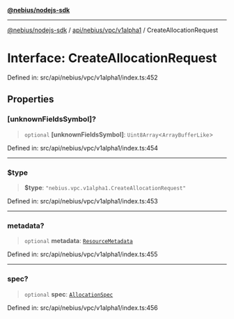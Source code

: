 [**@nebius/nodejs-sdk**](../../../../../README.md)

***

[@nebius/nodejs-sdk](../../../../../README.md) / [api/nebius/vpc/v1alpha1](../README.md) / CreateAllocationRequest

# Interface: CreateAllocationRequest

Defined in: src/api/nebius/vpc/v1alpha1/index.ts:452

## Properties

### \[unknownFieldsSymbol\]?

> `optional` **\[unknownFieldsSymbol\]**: `Uint8Array`\<`ArrayBufferLike`\>

Defined in: src/api/nebius/vpc/v1alpha1/index.ts:454

***

### $type

> **$type**: `"nebius.vpc.v1alpha1.CreateAllocationRequest"`

Defined in: src/api/nebius/vpc/v1alpha1/index.ts:453

***

### metadata?

> `optional` **metadata**: [`ResourceMetadata`](../../../common/v1/interfaces/ResourceMetadata.md)

Defined in: src/api/nebius/vpc/v1alpha1/index.ts:455

***

### spec?

> `optional` **spec**: [`AllocationSpec`](AllocationSpec.md)

Defined in: src/api/nebius/vpc/v1alpha1/index.ts:456
